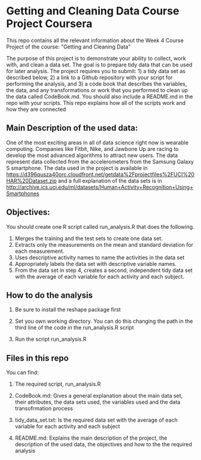 # Getting and Cleaning Data Course Project Coursera

This repo contains all the relevant information about the Week 4 Course Project of the course: "Getting and Cleaning Data"

The purpose of this project is to demonstrate your ability to collect, work with, and clean a data set. The goal is to prepare tidy data that can be used for later analysis. The project requires you to submit: 1) a tidy data set as described below, 2) a link to a Github repository with your script for performing the analysis, and 3) a code book that describes the variables, the data, and any transformations or work that you performed to clean up the data called CodeBook.md. You should also include a README.md in the repo with your scripts. This repo explains how all of the scripts work and how they are connected

## Main Description of the used data:
One of the most exciting areas in all of data science right now is wearable computing. Companies like Fitbit, Nike, and Jawbone Up are racing to develop the most advanced algorithms to attract new users. The data represent data collected from the accelerometers from the Samsung Galaxy S smartphone. The data used in the project is available in https://d396qusza40orc.cloudfront.net/getdata%2Fprojectfiles%2FUCI%20HAR%20Dataset.zip and a full explanation of the data sets is in http://archive.ics.uci.edu/ml/datasets/Human+Activity+Recognition+Using+Smartphones

## Objectives:
You should create one R script called run_analysis.R that does the following.

1) Merges the training and the test sets to create one data set.
2) Extracts only the measurements on the mean and standard deviation for each measurement.
3) Uses descriptive activity names to name the activities in the data set
4) Appropriately labels the data set with descriptive variable names.
5) From the data set in step 4, creates a second, independent tidy data set with the average of each variable for each activity and each subject.

## How to do the analysis

1) Be sure to install the reshape package first

2) Set you own working directory. You can do this changing the path in the third line of the code in the run_analysis.R script

3) Run the script run_analysis.R

## Files in this repo

You can find:

1) The required script, run_analysis.R

2) CodeBook.md: Gives a general explanation about the main data set, their attributes, the data sets used, the variables used and the data transofrmation process

3) tidy_data_set.txt: Is the required data set with the average of each variable for each activity and each subject

4) README.md: Explains the main description of the project, the description of the used data, the objectives and how to the the required analysis

